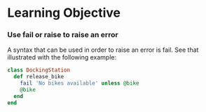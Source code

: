 # Learning Objective

### Use fail or raise to raise an error

A syntax that can be used in order to raise an error is fail. See that illustrated with the following example:

```ruby
class DockingStation
  def release_bike
    fail 'No bikes available' unless @bike
    @bike
  end
end
```
